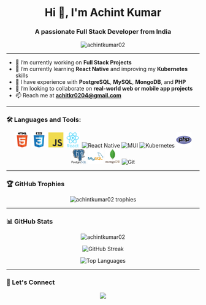 <h1 align="center">Hi 👋, I'm Achint Kumar</h1>
<h3 align="center">A passionate Full Stack Developer from India</h3>

<p align="center">
  <img src="https://komarev.com/ghpvc/?username=achintkumar02&label=Profile%20views&color=0e75b6&style=flat" alt="achintkumar02" />
</p>

---

- 🔭 I’m currently working on **Full Stack Projects**
- 🌱 I’m currently learning **React Native** and improving my **Kubernetes** skills
- 🧠 I have experience with **PostgreSQL**, **MySQL**, **MongoDB**, and **PHP**
- 🤝 I’m looking to collaborate on **real-world web or mobile app projects**
- 📫 Reach me at **achitkr0204@gmail.com**

---

### 🛠️ Languages and Tools:

<p align="center">
  <img src="https://raw.githubusercontent.com/devicons/devicon/master/icons/html5/html5-original-wordmark.svg" alt="HTML5" width="40" height="40"/>
  <img src="https://raw.githubusercontent.com/devicons/devicon/master/icons/css3/css3-original-wordmark.svg" alt="CSS3" width="40" height="40"/>
  <img src="https://raw.githubusercontent.com/devicons/devicon/master/icons/javascript/javascript-original.svg" alt="JavaScript" width="40" height="40"/>
  <img src="https://raw.githubusercontent.com/devicons/devicon/master/icons/react/react-original-wordmark.svg" alt="React" width="40" height="40"/>
  <img src="https://reactnative.dev/img/header_logo.svg" alt="React Native" width="40" height="40"/>
  <img src="https://cdn.worldvectorlogo.com/logos/material-ui-1.svg" alt="MUI" width="40" height="40"/>
  <img src="https://www.vectorlogo.zone/logos/kubernetes/kubernetes-icon.svg" alt="Kubernetes" width="40" height="40"/>
  <img src="https://raw.githubusercontent.com/devicons/devicon/master/icons/php/php-original.svg" alt="PHP" width="40" height="40"/>
  <img src="https://raw.githubusercontent.com/devicons/devicon/master/icons/postgresql/postgresql-original-wordmark.svg" alt="PostgreSQL" width="40" height="40"/>
  <img src="https://raw.githubusercontent.com/devicons/devicon/master/icons/mysql/mysql-original-wordmark.svg" alt="MySQL" width="40" height="40"/>
  <img src="https://raw.githubusercontent.com/devicons/devicon/master/icons/mongodb/mongodb-original-wordmark.svg" alt="MongoDB" width="40" height="40"/>
  <img src="https://www.vectorlogo.zone/logos/git-scm/git-scm-icon.svg" alt="Git" width="40" height="40"/>
</p>

---

### 🏆 GitHub Trophies

<p align="center">
  <img src="https://github-profile-trophy.vercel.app/?username=achintkumar02&theme=flat&margin-w=15&margin-h=15&no-frame=true&rank=SSS,SS,S,AAA,AA,A,B,C&column=6&title=Stars,Followers,Commits,Repositories,PullRequest,Issues" alt="achintkumar02 trophies" />
</p>

---

### 📊 GitHub Stats

<p align="center">
  <img src="https://github-readme-stats.vercel.app/api?username=achintkumar02&show_icons=true&theme=react&locale=en" alt="achintkumar02" />
</p>
<p align="center">
  <img src="https://github-readme-streak-stats.herokuapp.com/?user=achintkumar02&theme=react" alt="GitHub Streak" />
</p>
<p align="center">
  <img src="https://github-readme-stats.vercel.app/api/top-langs/?username=achintkumar02&layout=compact&theme=react" alt="Top Languages" />
</p>

---

### 🔗 Let's Connect

<p align="center">
  <a href="mailto:achitkr0204@gmail.com">
    <img src="https://img.shields.io/badge/Gmail-D14836?style=for-the-badge&logo=gmail&logoColor=white"/>
  </a>
</p>
